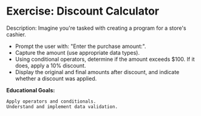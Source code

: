 # Exercise: Discount Calculator

Description:
Imagine you're tasked with creating a program for a store's cashier.

- Prompt the user with: "Enter the purchase amount:".
- Capture the amount (use appropriate data types).
- Using conditional operators, determine if the amount exceeds $100. If it does, apply a 10% discount.
- Display the original and final amounts after discount, and indicate whether a discount was applied.

**Educational Goals:**

    Apply operators and conditionals.
    Understand and implement data validation.